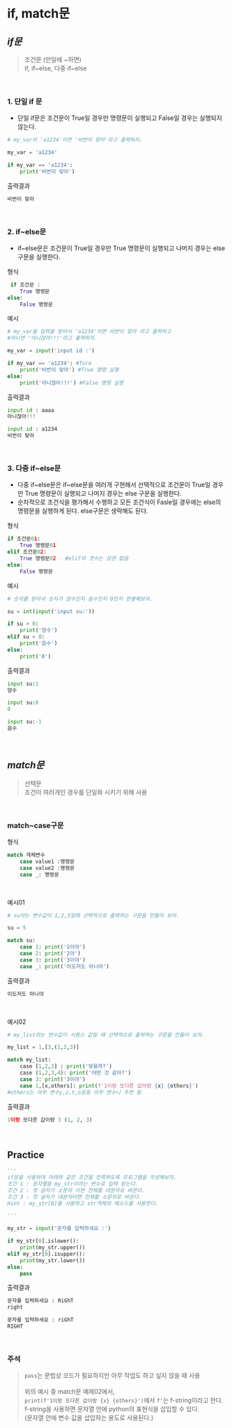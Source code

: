 # **if, match문**

## _**if문**_
> 조건문 (만일에 ~하면) <br/>
> if, if~else, 다중 if~else<br/>

<br/>

### **1. 단일 if 문**
- 단일 if문은 조건문이 True일 경우만 명령문이 실행되고 False일 경우는 실행되지 않는다.

```python
# my_var이 'a1234'이면 '비번이 맞아'라고 출력하자.

my_var = 'a1234'

if my_var == 'a1234':
    print('비번이 맞아')
```
출력결과<br/>
```python
비번이 맞아
```
<br/>

### **2. if~else문**
- if~else문은 조건문이 True일 경우만 True 명령문이 실행되고 나머지 경우는 else 구문을 실행한다. 

형식
```python
 if 조건문 :
    True 명령문
else:
    False 명령문
```

예시
```python
# my_var을 입력을 받아서 'a1234'이면 비번이 맞아 라고 출력하고
#아니면 '아니잖아!!!'라고 출력하자.

my_var = input('input id :')

if my_var == 'a1234': #Ture
    print('비번이 맞아') #True 명령 실행
else:
    print('아니잖아!!!') #False 명령 실행
```

출력결과
```python
input id : aaaa
아니잖아!!!
```
```python
input id : a1234
비번이 맞아
```
<br/>

### **3. 다중 if~else문**
- 다중 if~else문은 if~else문을 여러개 구현해서 선택적으로 조건문이 True일 경우만 True 명령문이 실행되고 나머지 경우는 else 구문을 실행한다.
- 순차적으로 조건식을 평가해서 수행하고 모든 조건식이 Fasle일 경우에는 else의 명령문을 실행하게 된다. else구문은 생략해도 된다.

형식
```python
if 조건문01:
    True 명령문01
elif 조건문02:
    True 명령문02   #elif의 갯수는 상관 없음
else:
    False 명령문
```

예시
```python
# 숫자를 받아서 숫자가 양수인지 음수인지 0인지 판별해보자.

su = int(input('input su:'))

if su > 0:
    print('양수')
elif su < 0:
    print('음수')
else:
    print('0')
```

출력결과
```python
input su:1
양수
```
```python
input su:0
0
```
```python
input su:-1
음수
```
<br/>

## _**match문**_
> 선택문 <br/>
> 조건이 여러개인 경우를 단일화 시키기 위해 사용

<br/>

### **match~case구문**

형식
```python
match 객체변수
    case value1 :명령문
    case value2 :명령문
    case _: 명령문
```
<br/>

예시01
```python
# su라는 변수값이 1,2,3일때 선택적으로 출력하는 구문을 만들어 보자.

su = 5

match su:
    case 1: print('1이야')
    case 2: print('2야')
    case 3: print('3이야')
    case _: print('이도저도 아니야')
```
출력결과
```python
이도저도 아니야
```
<br/>

예시02
```python
# my_list라는 변수값이 시퀀스 값일 때 선택적으로 출력하는 구문을 만들어 보자.

my_list = 1,[3,(1,2,3)]

match my_list:
    case [1,2,3] : print('맞을까?')
    case (1,2,3,4): print('어떤 것 같아?')
    case 3: print('3이야')
    case 1,[x,others]: print(f'1이랑 또다른 값이랑 {x} {others}')
#others는 아무 변수y,z,t,o등등 아무 변수나 주면 됨
```
출력결과
```python
1이랑 또다른 값이랑 3 (1, 2, 3)
```

<br/>

## Practice

```python
'''
if문을 사용하여 아래와 같은 조건을 만족하도록 프로그램을 작성해보자.
조건 1 : 문자열을 my_str이라는 변수로 입력 받는다.
조건 2 : 첫 글자가 소문자 이면 전체를 대문자로 바꾼다.
조건 3 : 첫 글자가 대문자이면 전체를 소문자로 바꾼다.
Hint : my_str[0]를 사용하고 str객체의 메소드를 사용한다.

'''

my_str = input('문자를 입력하세요 :')

if my_str[0].islower():
    print(my_str.upper())
elif my_str[0].isupper():
    print(my_str.lower())
else:
    pass
```
출력결과
```python
문자를 입력하세요 : RiGhT
right
```
```python
문자를 입력하세요 : riGhT
RIGHT
```

<br/>

### 주석
> `pass`는 문법상 코드가 필요하지만 아무 작업도 하고 싶지 않을 때 사용<br/>
> <br/>위의 예시 중 match문 예제02에서,<br/>
> `print(f'1이랑 또다른 값이랑 {x} {others}')`에서 `f'`는 f-string이라고 한다.<br/>
> f-string을 사용하면 문자열 안에 python의 표현식을 삽입할 수 있다.
> <br/>(문자열 안에 변수 값을 삽입하는 용도로 사용된다.)